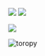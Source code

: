 <p align='left'>
  <img src='https://github-readme-stats.vercel.app/api?username=argon-dev22&show_icons=true&theme=radical' />
  <img src='https://github-readme-stats.vercel.app/api/top-langs/?username=argon-dev22)](https://github.com/anuraghazra/github-readme-stats' />
</p>

![](http://github-profile-summary-cards.vercel.app/api/cards/profile-details?username=argon-dev22&theme=monokai)

![toropy](https://github-profile-trophy.vercel.app/?username=argon-dev22&theme=onedark)
